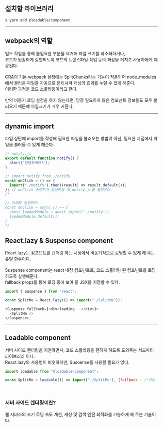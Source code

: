 ## 설치할 라이브러리

```
$ yarn add @loadable/component
```

<hr>

## webpack의 역할

빌드 작업을 통해 불필요한 부분을 제거해 파일 크기를 최소화하거나,<br>
코드가 원활하게 실핼되도록 코드의 트랜스파일 작업 등의 과정을 거치고 사용자에게 제공된다.<br>
<br>
CRA의 기본 webpack 설정에는 SplitChunks라는 기능이 적용되어 node_modules에서 불러온 파일을 자동으로 분리시켜 캐싱의 효과를 누릴 수 있게 해준다.<br>
이러한 과정을 코드 스플리팅이라고 한다.<br>
<br>
만약 비동기 로딩 설정을 하지 않는다면, 당장 필요하지 않은 컴포넌트 정보들도 모두 불러오기 때문에 파일크기가 매우 커진다.<br>

<hr>

## dynamic import

파일 상단에 import를 작성해 필요한 파일을 불러오는 방법이 아닌, 필요한 지점에서 파일을 불러올 수 있게 해준다.<br>

```javascript
// notify.js
export default function notify() {
  alert("안녕하세요!");
}

// import notify from ./notify
const onClick = () => {
  import("./notify").then((result) => result.default());
}; // onClick 이벤트가 발생했을 때 notify.js를 불러온다.
/*

// 아래와 동일하다.
const onClick = async () => {
  const loadedModule = await import('./notify');
  loadedModule.default();
}
*/
```

## React.lazy & Suspense component

React.lazy는 컴포넌트를 렌더링 하는 시정에서 비동기적으로 로딩할 수 있게 해 주는 유틸 함수이다.<br>
<br>
Suspense component는 react 내장 컴포넌트로, 코드 스플리팅 된 컴포넌트를 로딩하도록 실행해준다.<br>
fallback props를 통해 로딩 중에 보여 줄 JSX를 지정할 수 있다.<br>

```javascript
import { Suspense } from "react";

const SplitMe = React.lazy(() => import("./SplitMe"));

<Suspense fallback={<div>loading...</div>}>
  <SplitMe />
</Suspense>;
```

<hr>

## Loadable component

서버 사이드 렌더링을 지원하면서, 코드 스플리팅을 편하게 하도록 도와주는 서드파티 라이브러리 이다.<br>
React.lazy와 사용법이 비슷하지만, Susoense를 사용할 필요가 없다.<br>

```javascript
import loadable from "@loadable/component";

const SplitMe = loadable(() => import("./SplitMe"), {failback : /*로딩 중에 보여줄 JSX*/});
```

<br>

### 서버 사이드 렌더링이란?

웹 서비스의 초기 로딩 속도 개선, 캐싱 및 검색 엔진 최적화를 가능하게 해 주는 기술이다.<br>
